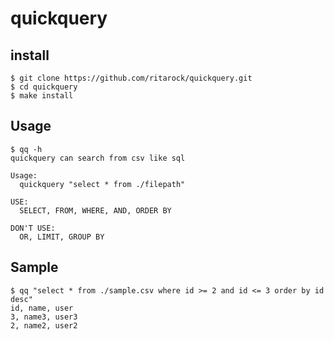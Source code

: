 # quickquery

## install
```
$ git clone https://github.com/ritarock/quickquery.git
$ cd quickquery
$ make install
```

## Usage
```
$ qq -h
quickquery can search from csv like sql

Usage:
  quickquery "select * from ./filepath"

USE:
  SELECT, FROM, WHERE, AND, ORDER BY

DON'T USE:
  OR, LIMIT, GROUP BY
```

## Sample
```
$ qq "select * from ./sample.csv where id >= 2 and id <= 3 order by id desc"
id, name, user
3, name3, user3
2, name2, user2
```
